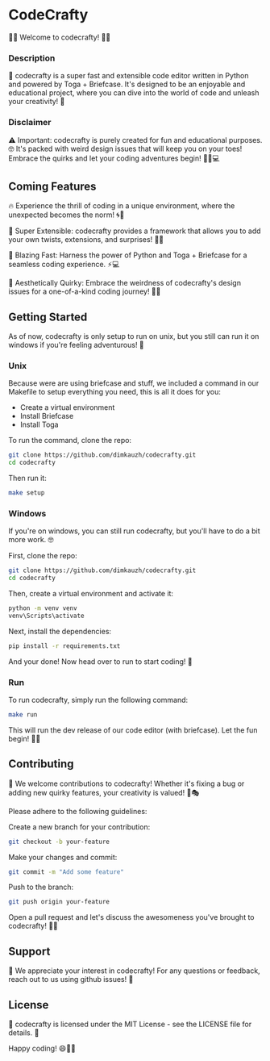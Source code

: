 # CodeCrafty
🎉📝 Welcome to codecrafty! 🎉📝

### Description
🚀 codecrafty is a super fast and extensible code editor written in Python and powered by Toga + Briefcase. It's designed to be an enjoyable and educational project, where you can dive into the world of code and unleash your creativity! 🤩

### Disclaimer
⚠️ Important: codecrafty is purely created for fun and educational purposes. 🤓 It's packed with weird design issues that will keep you on your toes! Embrace the quirks and let your coding adventures begin! 🕵️‍♂️💻

## Coming Features
🔥 Experience the thrill of coding in a unique environment, where the unexpected becomes the norm! 🌀🎢

🧩 Super Extensible: codecrafty provides a framework that allows you to add your own twists, extensions, and surprises! 🧠💡

🚀 Blazing Fast: Harness the power of Python and Toga + Briefcase for a seamless coding experience. ⚡️💻

🌈 Aesthetically Quirky: Embrace the weirdness of codecrafty's design issues for a one-of-a-kind coding journey! 🎨😄

## Getting Started
As of now, codecrafty is only setup to run on unix, but you still can run it on windows if you're feeling adventurous! 🤠

### Unix
Because were are using briefcase and stuff, we included a command in our Makefile to setup everything you need, this is all it does for you:
 - Create a virtual environment
 - Install Briefcase
 - Install Toga

To run the command, clone the repo:
```bash
git clone https://github.com/dimkauzh/codecrafty.git
cd codecrafty
```

Then run it:
```bash
make setup
```

### Windows
If you're on windows, you can still run codecrafty, but you'll have to do a bit more work. 🤓

First, clone the repo:
```bash
git clone https://github.com/dimkauzh/codecrafty.git
cd codecrafty
```

Then, create a virtual environment and activate it:
```bash
python -m venv venv
venv\Scripts\activate
```

Next, install the dependencies:
```bash
pip install -r requirements.txt
```

And your done! Now head over to run to start coding! 🚀

### Run
To run codecrafty, simply run the following command:
```bash
make run
```

This will run the dev release of our code editor (with briefcase).
Let the fun begin! 🎉🚀

## Contributing
🙌 We welcome contributions to codecrafty! Whether it's fixing a bug or adding new quirky features, your creativity is valued! 🤝🎭

Please adhere to the following guidelines:

Create a new branch for your contribution:

```bash
git checkout -b your-feature
```

Make your changes and commit:

```bash
git commit -m "Add some feature" 
```

Push to the branch:

```bash
git push origin your-feature
```

Open a pull request and let's discuss the awesomeness you've brought to codecrafty! 🚀📩

## Support
🤝 We appreciate your interest in codecrafty! For any questions or feedback, reach out to us using github issues! 💌

## License
📜 codecrafty is licensed under the MIT License - see the LICENSE file for details. 📄

Happy coding! 😄🚀🎉
